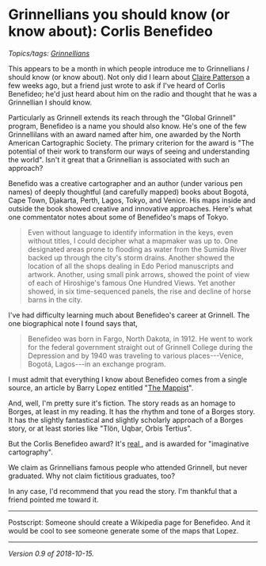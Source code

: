 Grinnellians you should know (or know about): Corlis Benefideo
==============================================================

*Topics/tags: [Grinnellians](index-grinnellians)*

This appears to be a month in which people introduce me to Grinnellians
*I* should know (or know about).  Not only did I learn about [Claire
Patterson](claire-patterson) a few weeks ago, but a friend just wrote
to ask if I've heard of Corlis Benefideo; he'd just heard about him on
the radio and thought that he was a Grinnellian I should know.

Particularly as Grinnell extends its reach through the "Global Grinnell"
program, Benefideo is a name you should also know.  He's one of the few
Grinnellilans with an award named after him, one awarded by the North
American Cartographic Society.  The primary criterion for the award
is "The potential of their work to transform our ways of seeing and
understanding the world".  Isn't it great that a Grinnellian is associated
with such an approach? 

Benefido was a creative cartographer and an author (under various pen
names) of deeply thoughtful (and carefully mapped) books about Bogotá,
Cape Town, Djakarta, Perth, Lagos, Tokyo, and Venice.  His maps inside and
outside the book showed creative and innovative approaches.  Here's what
one commentator notes about some of Benefideo's maps of Tokyo.

> Even without language to identify information in the keys, even without
titles, I could decipher what a mapmaker was up to. One designated
areas prone to flooding as water from the Sumida River backed up through
the city's storm drains. Another showed the location of all the shops
dealing in Edo Period manuscripts and artwork. Another, using small
pink arrows, showed the point of view of each of Hiroshige's famous
One Hundred Views. Yet another showed, in six time-sequenced panels,
the rise and decline of horse barns in the city.

I've had difficulty learning much about Benefideo's career at Grinnell.
The one biographical note I found says that,

> Benefideo was born in Fargo, North Dakota, in 1912. He went to work
for the federal government straight out of Grinnell College during the
Depression and by 1940 was traveling to various places---Venice, Bogotá,
Lagos---in an exchange program.

I must admit that everything I know about Benefideo comes from a single
source, an article by Barry Lopez entitled "[The Mappist](http://www.pugetsound.edu/files/resources/7040_TheMappistLopez.pdf)".

And, well, I'm pretty sure it's fiction.  The story reads as an homage to
Borges, at least in my reading.  It has the rhythm and tone of a Borges
story.  It has the slightly fantastical and slightly scholarly approach
of a Borges story, or at least stories like "Tlön, Uqbar, Orbis Tertius".

But the Corlis Benefideo award?  It's [real
](http://nacis.org/awards/corlis-benefideo-award/), and is awarded for
"imaginative cartography".

We claim as Grinnellians famous people who attended Grinnell, but never 
graduated.  Why not claim fictitious graduates, too?

In any case, I'd recommend that you read the story.  I'm thankful that
a friend pointed me toward it.

---

Postscript: Someone should create a Wikipedia page for Benefideo.
And it would be cool to see someone generate some of the maps that Lopez.

---

*Version 0.9 of 2018-10-15.*
